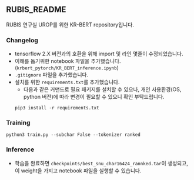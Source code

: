 ## RUBIS_README
RUBIS 연구실 UROP를 위한 KR-BERT repository입니다.


### Changelog
- tensorflow 2.X 버전과의 호환을 위해 import 및 라인 몇줄이 수정되었습니다.
- 이해를 돕기위한 notebook 파일을 추가했습니다. (`krbert_pytorch/KR_BERT_inference.ipynb`)
- `.gitignore` 파일을 추가했습니다.
- 설치를 위한 `requirements.txt`를 추가했습니다.
    - 다음과 같은 커맨드로 필요 패키지를 설치할 수 있으나, 개인 사용환경(OS, python 버전)에 따라 변경이 필요할 수 있으니 확인 부탁드립니다.
    ```
    pip3 install -r requirements.txt
    ```

### Training
```
python3 train.py --subchar False --tokenizer ranked
```

### Inference
- 학습을 완료하면 `checkpoints/best_snu_char16424_rannked.tar`이 생성되고, 이 weight을 가지고 notebook 파일을 실행할 수 있습니다.